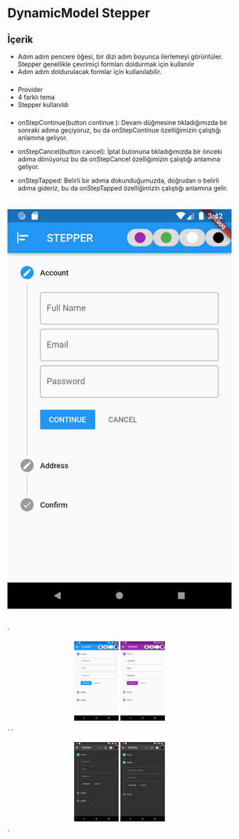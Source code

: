 # DynamicModel Stepper

## İçerik

- Adım adım pencere öğesi, bir dizi adım boyunca ilerlemeyi görüntüler. Stepper genellikle çevrimiçi formları doldurmak için kullanılır
- Adım adım doldurulacak formlar için kullanılabilir.

###
*   Provider
*   4 farklı tema
*   Stepper kullanıldı
###
###
*   onStepContinue(button continue ): 
Devam düğmesine tıkladığımızda bir sonraki adıma geçiyoruz, bu da onStepContinue özelliğimizin çalıştığı anlamına geliyor.

*   onStepCancel(button cancel):
İptal butonuna tıkladığımızda bir önceki adıma dönüyoruz bu da onStepCancel özelliğimizin çalıştığı anlamına geliyor.

*   onStepTapped:
Belirli bir adıma dokunduğumuzda, doğrudan o belirli adıma gideriz, bu da onStepTapped özelliğimizin çalıştığı anlamına gelir.

#

![EkranGörüntüsü](https://github.com/utku-c/flutter-stepper/blob/main/lib/Ekran%20G%C3%B6r%C3%BCnt%C3%BCleri/Screenshot_1649864521.png?raw=true)

#
`<p align="center">
  <img src="https://github.com/utku-c/flutter-stepper/blob/main/lib/Ekran%20G%C3%B6r%C3%BCnt%C3%BCleri/Screenshot_1649864521.png?raw=true" width="100" title="hover text">
  <img src="https://github.com/utku-c/flutter-stepper/blob/main/lib/Ekran%20G%C3%B6r%C3%BCnt%C3%BCleri/Screenshot_1649864524.png?raw=true" width="100" alt="accessibility text">

</p>`
`<p align="center">
  <img src="https://github.com/utku-c/flutter-stepper/blob/main/lib/Ekran%20G%C3%B6r%C3%BCnt%C3%BCleri/Screenshot_1649864527.png?raw=true" width="100" title="hover text">
  <img src="https://github.com/utku-c/flutter-stepper/blob/main/lib/Ekran%20G%C3%B6r%C3%BCnt%C3%BCleri/Screenshot_1649864535.png?raw=true" width="100" alt="accessibility text">
</p>`

